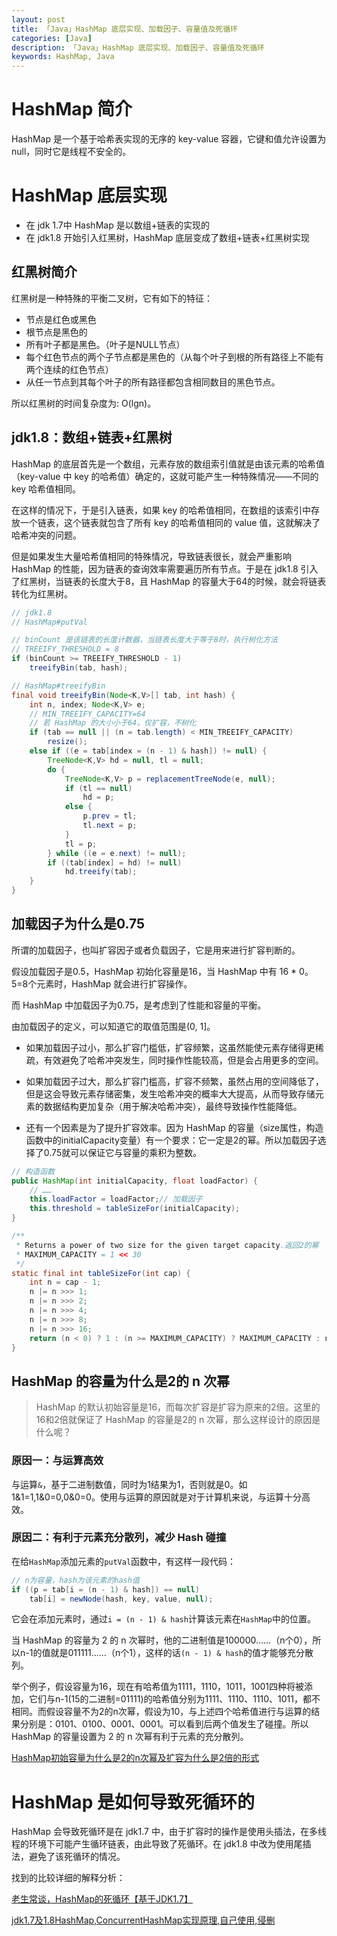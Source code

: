 ```yaml
---
layout: post
title: 「Java」HashMap 底层实现、加载因子、容量值及死循环
categories: [Java]
description: 「Java」HashMap 底层实现、加载因子、容量值及死循环
keywords: HashMap, Java
---
```


# HashMap 简介
HashMap 是一个基于哈希表实现的无序的 key-value 容器，它键和值允许设置为 null，同时它是线程不安全的。

# HashMap 底层实现
- 在 jdk 1.7中 HashMap 是以数组+链表的实现的
- 在 jdk1.8 开始引入红黑树，HashMap 底层变成了数组+链表+红黑树实现

## 红黑树简介
红黑树是一种特殊的平衡二叉树，它有如下的特征：
- 节点是红色或黑色
- 根节点是黑色的
- 所有叶子都是黑色。（叶子是NULL节点）
- 每个红色节点的两个子节点都是黑色的（从每个叶子到根的所有路径上不能有两个连续的红色节点）
- 从任一节点到其每个叶子的所有路径都包含相同数目的黑色节点。

所以红黑树的时间复杂度为: O(lgn)。

## jdk1.8：数组+链表+红黑树
HashMap 的底层首先是一个数组，元素存放的数组索引值就是由该元素的哈希值（key-value 中 key 的哈希值）确定的，这就可能产生一种特殊情况——不同的 key 哈希值相同。

在这样的情况下，于是引入链表，如果 key 的哈希值相同，在数组的该索引中存放一个链表，这个链表就包含了所有 key 的哈希值相同的 value 值，这就解决了哈希冲突的问题。

但是如果发生大量哈希值相同的特殊情况，导致链表很长，就会严重影响 HashMap 的性能，因为链表的查询效率需要遍历所有节点。于是在 jdk1.8 引入了红黑树，当链表的长度大于8，且 HashMap 的容量大于64的时候，就会将链表转化为红黑树。

````java
// jdk1.8
// HashMap#putVal

// binCount 是该链表的长度计数器，当链表长度大于等于8时，执行树化方法
// TREEIFY_THRESHOLD = 8
if (binCount >= TREEIFY_THRESHOLD - 1)
    treeifyBin(tab, hash);

// HashMap#treeifyBin    
final void treeifyBin(Node<K,V>[] tab, int hash) {
    int n, index; Node<K,V> e;
    // MIN_TREEIFY_CAPACITY=64
    // 若 HashMap 的大小小于64，仅扩容，不树化
    if (tab == null || (n = tab.length) < MIN_TREEIFY_CAPACITY)
        resize();
    else if ((e = tab[index = (n - 1) & hash]) != null) {
        TreeNode<K,V> hd = null, tl = null;
        do {
            TreeNode<K,V> p = replacementTreeNode(e, null);
            if (tl == null)
                hd = p;
            else {
                p.prev = tl;
                tl.next = p;
            }
            tl = p;
        } while ((e = e.next) != null);
        if ((tab[index] = hd) != null)
            hd.treeify(tab);
    }
}
````

## 加载因子为什么是0.75
所谓的加载因子，也叫扩容因子或者负载因子，它是用来进行扩容判断的。

假设加载因子是0.5，HashMap 初始化容量是16，当 HashMap 中有 16 * 0。5=8个元素时，HashMap 就会进行扩容操作。

而 HashMap 中加载因子为0.75，是考虑到了性能和容量的平衡。

由加载因子的定义，可以知道它的取值范围是(0, 1]。

- 如果加载因子过小，那么扩容门槛低，扩容频繁，这虽然能使元素存储得更稀疏，有效避免了哈希冲突发生，同时操作性能较高，但是会占用更多的空间。

- 如果加载因子过大，那么扩容门槛高，扩容不频繁，虽然占用的空间降低了，但是这会导致元素存储密集，发生哈希冲突的概率大大提高，从而导致存储元素的数据结构更加复杂（用于解决哈希冲突），最终导致操作性能降低。

- 还有一个因素是为了提升扩容效率。因为 HashMap 的容量（size属性，构造函数中的initialCapacity变量）有一个要求：它一定是2的幂。所以加载因子选择了0.75就可以保证它与容量的乘积为整数。

````java
// 构造函数
public HashMap(int initialCapacity, float loadFactor) {
    // ……
    this.loadFactor = loadFactor;// 加载因子
    this.threshold = tableSizeFor(initialCapacity);
}

/**
 * Returns a power of two size for the given target capacity.返回2的幂
 * MAXIMUM_CAPACITY = 1 << 30
 */
static final int tableSizeFor(int cap) {
    int n = cap - 1;
    n |= n >>> 1;
    n |= n >>> 2;
    n |= n >>> 4;
    n |= n >>> 8;
    n |= n >>> 16;
    return (n < 0) ? 1 : (n >= MAXIMUM_CAPACITY) ? MAXIMUM_CAPACITY : n + 1;
}
````

## HashMap 的容量为什么是2的 n 次幂
> HashMap 的默认初始容量是16，而每次扩容是扩容为原来的2倍。这里的16和2倍就保证了 HashMap 的容量是2的 n 次幂，那么这样设计的原因是什么呢？

### 原因一：与运算高效
与运算`&`，基于二进制数值，同时为1结果为1，否则就是0。如1&1=1,1&0=0,0&0=0。使用与运算的原因就是对于计算机来说，与运算十分高效。

### 原因二：有利于元素充分散列，减少 Hash 碰撞
在给`HashMap`添加元素的`putVal`函数中，有这样一段代码：
````java
// n为容量，hash为该元素的hash值
if ((p = tab[i = (n - 1) & hash]) == null)
    tab[i] = newNode(hash, key, value, null);
````
它会在添加元素时，通过`i = (n - 1) & hash`计算该元素在`HashMap`中的位置。

当 HashMap 的容量为 2 的 n 次幂时，他的二进制值是100000……（n个0），所以n-1的值就是011111……（n个1），这样的话`(n - 1) & hash`的值才能够充分散列。

举个例子，假设容量为16，现在有哈希值为1111，1110，1011，1001四种将被添加，它们与n-1(15的二进制=01111)的哈希值分别为1111、1110、1110、1011，都不相同。而假设容量不为2的n次幂，假设为10，与上述四个哈希值进行与运算的结果分别是：0101、0100、0001、0001。可以看到后两个值发生了碰撞。所以 HashMap 的容量设置为 2 的 n 次幂有利于元素的充分散列。

<a href="https://blog.csdn.net/apeopl/article/details/88935422" target="_blank">HashMap初始容量为什么是2的n次幂及扩容为什么是2倍的形式</a>

# HashMap 是如何导致死循环的
HashMap 会导致死循环是在 jdk1.7 中，由于扩容时的操作是使用头插法，在多线程的环境下可能产生循环链表，由此导致了死循环。在 jdk1.8 中改为使用尾插法，避免了该死循环的情况。

找到的比较详细的解释分析：

<a href="https://blog.csdn.net/maohoo/article/details/81531925" target="_blank">老生常谈，HashMap的死循环【基于JDK1.7】</a>

<a href="https://www.bilibili.com/video/BV1y441187jR?t=3436" target="_blank">jdk1.7及1.8HashMap,ConcurrentHashMap实现原理,自己使用,侵删</a>
